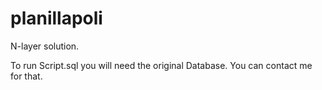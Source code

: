 # planillapoli

N-layer solution.

To run Script.sql you will need the original Database. You can contact me for that.

